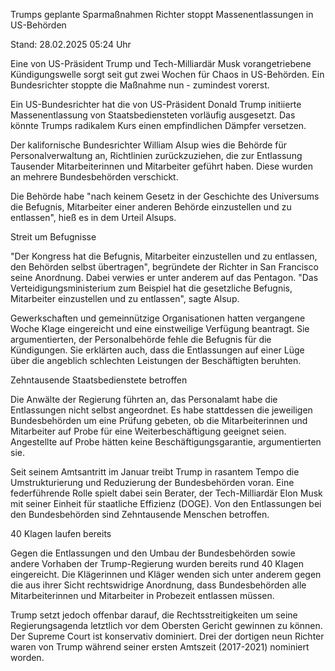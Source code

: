 
Trumps geplante Sparmaßnahmen
Richter stoppt Massenentlassungen in US-Behörden


Stand: 28.02.2025 05:24 Uhr


Eine von US-Präsident Trump und Tech-Milliardär Musk vorangetriebene Kündigungswelle sorgt seit gut zwei Wochen für Chaos in US-Behörden. Ein Bundesrichter stoppte die Maßnahme nun - zumindest vorerst. 



Ein US-Bundesrichter hat die von US-Präsident Donald Trump initiierte Massenentlassung von Staatsbediensteten vorläufig ausgesetzt. Das könnte Trumps radikalem Kurs einen empfindlichen Dämpfer versetzen.


Der kalifornische Bundesrichter William Alsup wies die Behörde für Personalverwaltung an, Richtlinien zurückzuziehen, die zur Entlassung Tausender Mitarbeiterinnen und Mitarbeiter geführt haben. Diese wurden an mehrere Bundesbehörden verschickt.


Die Behörde habe "nach keinem Gesetz in der Geschichte des Universums die Befugnis, Mitarbeiter einer anderen Behörde einzustellen und zu entlassen", hieß es in dem Urteil Alsups.

Streit um Befugnisse


"Der Kongress hat die Befugnis, Mitarbeiter einzustellen und zu entlassen, den Behörden selbst übertragen", begründete der Richter in San Francisco seine Anordnung. Dabei verwies er unter anderem auf das Pentagon. "Das Verteidigungsministerium zum Beispiel hat die gesetzliche Befugnis, Mitarbeiter einzustellen und zu entlassen", sagte Alsup.


Gewerkschaften und gemeinnützige Organisationen hatten vergangene Woche Klage eingereicht und eine einstweilige Verfügung beantragt. Sie argumentierten, der Personalbehörde fehle die Befugnis für die Kündigungen. Sie erklärten auch, dass die Entlassungen auf einer Lüge über die angeblich schlechten Leistungen der Beschäftigten beruhten.

Zehntausende Staatsbedienstete betroffen


Die Anwälte der Regierung führten an, das Personalamt habe die Entlassungen nicht selbst angeordnet. Es habe stattdessen die jeweiligen Bundesbehörden um eine Prüfung gebeten, ob die Mitarbeiterinnen und Mitarbeiter auf Probe für eine Weiterbeschäftigung geeignet seien. Angestellte auf Probe hätten keine Beschäftigungsgarantie, argumentierten sie.


Seit seinem Amtsantritt im Januar treibt Trump in rasantem Tempo die Umstrukturierung und Reduzierung der Bundesbehörden voran. Eine federführende Rolle spielt dabei sein Berater, der Tech-Milliardär Elon Musk mit seiner Einheit für staatliche Effizienz (DOGE). Von den Entlassungen bei den Bundesbehörden sind Zehntausende Menschen betroffen.

40 Klagen laufen bereits


Gegen die Entlassungen und den Umbau der Bundesbehörden sowie andere Vorhaben der Trump-Regierung wurden bereits rund 40 Klagen eingereicht. Die Klägerinnen und Kläger wenden sich unter anderem gegen die aus ihrer Sicht rechtswidrige Anordnung, dass Bundesbehörden alle Mitarbeiterinnen und Mitarbeiter in Probezeit entlassen müssen.


Trump setzt jedoch offenbar darauf, die Rechtsstreitigkeiten um seine Regierungsagenda letztlich vor dem Obersten Gericht gewinnen zu können. Der Supreme Court ist konservativ dominiert. Drei der dortigen neun Richter waren von Trump während seiner ersten Amtszeit (2017-2021) nominiert worden.

